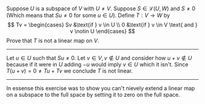 Suppose $U$ is a subspace of $V$ with $U \ne V$. Suppose $S \in \mathcal L(U,W)$ and $S \ne 0$ (Which means that $Su \ne 0$ for some $u \in U$). Define $T : V \to W$ by
$$
Tv = \begin{cases}
Sv &\text{if } v \in U \\
0  &\text{if } v \in V \text{ and } v \notin U
\end{cases}
$$
Prove that $T$ is not a linear map on $V$.

---

Let $u \in U$ such that $Su \ne 0$.  Let $v \in V, v \notin U$ and consider how $u+v \notin U$ because if it were in $U$ adding $-u$ would imply $v \in U$ which it isn't. Since $T(u + v) = 0 \ne Tu + Tv$ we conclude $T$ is not linear.

---

In essense this exercise was to show you can't nievely extend a linear map on a subspace to the full space by setting it to zero on the full space.